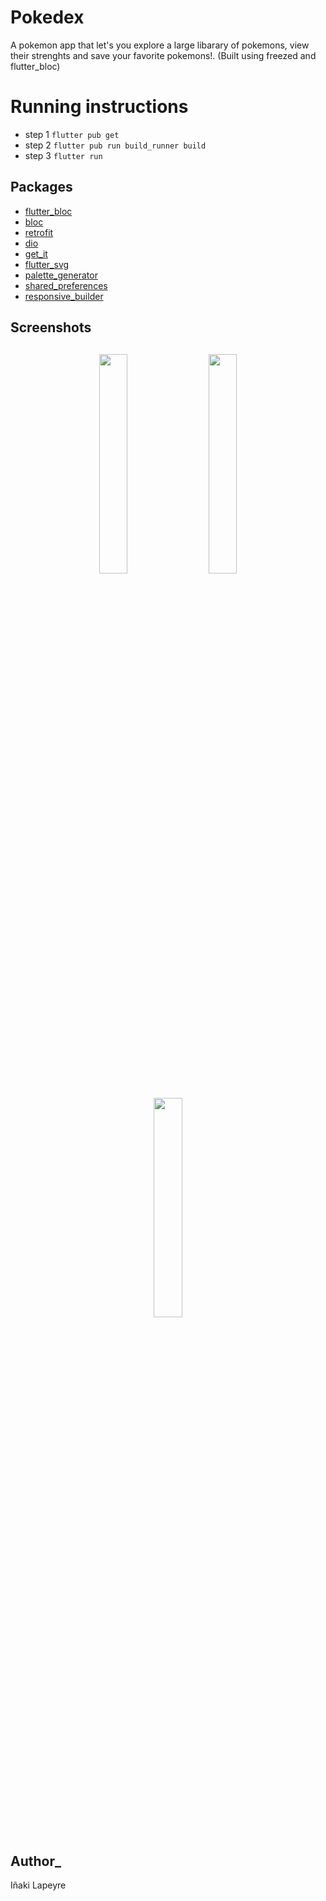 # Pokedex
A pokemon app that let's you explore a large libarary of pokemons, view their strenghts and save your favorite pokemons!. (Built using freezed and flutter_bloc)

# Running instructions
* step 1 ```flutter pub get```
* step 2  ```flutter pub run build_runner build```
* step 3 ```flutter run```

## Packages
*   [flutter_bloc](https://pub.dev/packages/flutter_bloc)
*   [bloc](https://pub.dev/packages/bloc)
*   [retrofit](https://pub.dev/packages/retrofit)
*   [dio](https://pub.dev/packages/dio)
*   [get_it](https://pub.dev/packages/get_it)
*   [flutter_svg](https://pub.dev/packages/flutter_svg)
*   [palette_generator](https://pub.dev/packages/palette_generator)
*   [shared_preferences](https://pub.dev/packages/shared_preferences)
*   [responsive_builder](https://pub.dev/packages/responsive_builder)

<h2 align="left">Screenshots</h2>
<h4 align="center">
<img src="https://firebasestorage.googleapis.com/v0/b/abumuhab.appspot.com/o/pokedex%2FScreenshot_20220115-065144.jpg?alt=media&token=e59825e9-ea6d-4187-aa4a-b21e9f9c101e" width="30%" vspace="10" hspace="10">
<img src="https://firebasestorage.googleapis.com/v0/b/abumuhab.appspot.com/o/pokedex%2FScreenshot_20220115-065155.jpg?alt=media&token=cd177db2-51a6-4498-a33c-4c74c442d369" width="30%" vspace="10" hspace="10">
<img src="https://firebasestorage.googleapis.com/v0/b/abumuhab.appspot.com/o/pokedex%2FScreenshot_20220115-070828.jpg?alt=media&token=c23e7817-755a-40e4-92af-e4fcd73b73da" width="30%" vspace="10" hspace="10"><br>

## Author_
  Iñaki Lapeyre
  

